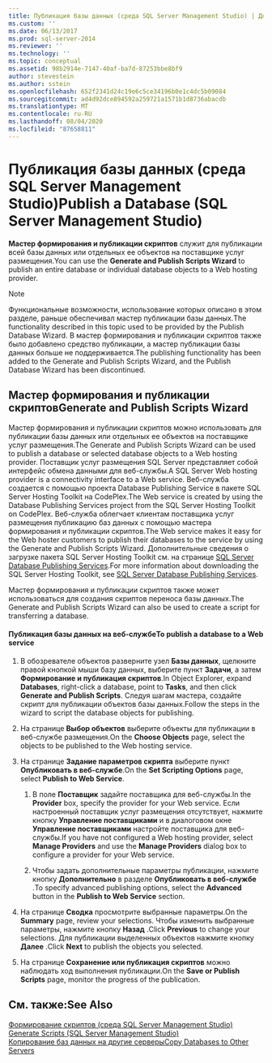 ```yaml
---
title: Публикация базы данных (среда SQL Server Management Studio) | Документация Майкрософт
ms.custom: ''
ms.date: 06/13/2017
ms.prod: sql-server-2014
ms.reviewer: ''
ms.technology: ''
ms.topic: conceptual
ms.assetid: 98b2914e-7147-40af-ba7d-87253bbe8bf9
author: stevestein
ms.author: sstein
ms.openlocfilehash: 652f2341d24c19e6c5ce34196b0e1c4dc5b09084
ms.sourcegitcommit: ad4d92dce894592a259721a1571b1d8736abacdb
ms.translationtype: MT
ms.contentlocale: ru-RU
ms.lasthandoff: 08/04/2020
ms.locfileid: "87658811"
---
```

# <a name="publish-a-database-sql-server-management-studio"></a><span data-ttu-id="53ec9-102">Публикация базы данных (среда SQL Server Management Studio)</span><span class="sxs-lookup"><span data-stu-id="53ec9-102">Publish a Database (SQL Server Management Studio)</span></span>
  <span data-ttu-id="53ec9-103">**Мастер формирования и публикации скриптов** служит для публикации всей базы данных или отдельных ее объектов на поставщике услуг размещения.</span><span class="sxs-lookup"><span data-stu-id="53ec9-103">You can use the **Generate and Publish Scripts Wizard** to publish an entire database or individual database objects to a Web hosting provider.</span></span>  
  
> [!NOTE]  
>  <span data-ttu-id="53ec9-104">Функциональные возможности, использование которых описано в этом разделе, раньше обеспечивал мастер публикации базы данных.</span><span class="sxs-lookup"><span data-stu-id="53ec9-104">The functionality described in this topic used to be provided by the Publish Database Wizard.</span></span> <span data-ttu-id="53ec9-105">В мастер формирования и публикации скриптов также было добавлено средство публикации, а мастер публикации базы данных больше не поддерживается.</span><span class="sxs-lookup"><span data-stu-id="53ec9-105">The publishing functionality has been added to the Generate and Publish Scripts Wizard, and the Publish Database Wizard has been discontinued.</span></span>  
  
## <a name="generate-and-publish-scripts-wizard"></a><span data-ttu-id="53ec9-106">Мастер формирования и публикации скриптов</span><span class="sxs-lookup"><span data-stu-id="53ec9-106">Generate and Publish Scripts Wizard</span></span>  
 <span data-ttu-id="53ec9-107">Мастер формирования и публикации скриптов можно использовать для публикации базы данных или отдельных ее объектов на поставщике услуг размещения.</span><span class="sxs-lookup"><span data-stu-id="53ec9-107">The Generate and Publish Scripts Wizard can be used to publish a database or selected database objects to a Web hosting provider.</span></span> <span data-ttu-id="53ec9-108">Поставщик услуг размещения SQL Server представляет собой интерфейс обмена данными для веб-службы.</span><span class="sxs-lookup"><span data-stu-id="53ec9-108">A SQL Server Web hosting provider is a connectivity interface to a Web service.</span></span> <span data-ttu-id="53ec9-109">Веб-служба создается с помощью проекта Database Publishing Service в пакете SQL Server Hosting Toolkit на CodePlex.</span><span class="sxs-lookup"><span data-stu-id="53ec9-109">The Web service is created by using the Database Publishing Services project from the SQL Server Hosting Toolkit on CodePlex.</span></span> <span data-ttu-id="53ec9-110">Веб-служба облегчает клиентам поставщика услуг размещения публикацию баз данных с помощью мастера формирования и публикации скриптов.</span><span class="sxs-lookup"><span data-stu-id="53ec9-110">The Web service makes it easy for the Web hoster customers to publish their databases to the service by using the Generate and Publish Scripts Wizard.</span></span> <span data-ttu-id="53ec9-111">Дополнительные сведения о загрузке пакета SQL Server Hosting Toolkit см. на странице [SQL Server Database Publishing Services](https://go.microsoft.com/fwlink/?LinkId=142025).</span><span class="sxs-lookup"><span data-stu-id="53ec9-111">For more information about downloading the SQL Server Hosting Toolkit, see [SQL Server Database Publishing Services](https://go.microsoft.com/fwlink/?LinkId=142025).</span></span>  
  
 <span data-ttu-id="53ec9-112">Мастер формирования и публикации скриптов также может использоваться для создания скриптов переноса базы данных.</span><span class="sxs-lookup"><span data-stu-id="53ec9-112">The Generate and Publish Scripts Wizard can also be used to create a script for transferring a database.</span></span>  
  
#### <a name="to-publish-a-database-to-a-web-service"></a><span data-ttu-id="53ec9-113">Публикация базы данных на веб-службе</span><span class="sxs-lookup"><span data-stu-id="53ec9-113">To publish a database to a Web service</span></span>  
  
1.  <span data-ttu-id="53ec9-114">В обозревателе объектов разверните узел **Базы данных**, щелкните правой кнопкой мыши базу данных, выберите пункт **Задачи**, а затем **Формирование и публикация скриптов**.</span><span class="sxs-lookup"><span data-stu-id="53ec9-114">In Object Explorer, expand **Databases**, right-click a database, point to **Tasks**, and then click **Generate and Publish Scripts**.</span></span> <span data-ttu-id="53ec9-115">Следуя шагам мастера, создайте скрипт для публикации объектов базы данных.</span><span class="sxs-lookup"><span data-stu-id="53ec9-115">Follow the steps in the wizard to script the database objects for publishing.</span></span>  
  
2.  <span data-ttu-id="53ec9-116">На странице **Выбор объектов** выберите объекты для публикации в веб-службе размещения.</span><span class="sxs-lookup"><span data-stu-id="53ec9-116">On the **Choose Objects** page, select the objects to be published to the Web hosting service.</span></span>  
  
3.  <span data-ttu-id="53ec9-117">На странице **Задание параметров скрипта** выберите пункт **Опубликовать в веб-службе**.</span><span class="sxs-lookup"><span data-stu-id="53ec9-117">On the **Set Scripting Options** page, select **Publish to Web Service**.</span></span>  
  
    1.  <span data-ttu-id="53ec9-118">В поле **Поставщик** задайте поставщика для веб-службы.</span><span class="sxs-lookup"><span data-stu-id="53ec9-118">In the **Provider** box, specify the provider for your Web service.</span></span> <span data-ttu-id="53ec9-119">Если настроенный поставщик услуг размещения отсутствует, нажмите кнопку **Управление поставщиками** и в диалоговом окне **Управление поставщиками** настройте поставщика для веб-службы.</span><span class="sxs-lookup"><span data-stu-id="53ec9-119">If you have not configured a Web hosting provider, select **Manage Providers** and use the **Manage Providers** dialog box to configure a provider for your Web service.</span></span>  
  
    2.  <span data-ttu-id="53ec9-120">Чтобы задать дополнительные параметры публикации, нажмите кнопку **Дополнительно** в разделе **Опубликовать в веб-службе** .</span><span class="sxs-lookup"><span data-stu-id="53ec9-120">To specify advanced publishing options, select the **Advanced** button in the **Publish to Web Service** section.</span></span>  
  
4.  <span data-ttu-id="53ec9-121">На странице **Сводка** просмотрите выбранные параметры.</span><span class="sxs-lookup"><span data-stu-id="53ec9-121">On the **Summary** page, review your selections.</span></span> <span data-ttu-id="53ec9-122">Чтобы изменить выбранные параметры, нажмите кнопку **Назад** .</span><span class="sxs-lookup"><span data-stu-id="53ec9-122">Click **Previous** to change your selections.</span></span> <span data-ttu-id="53ec9-123">Для публикации выделенных объектов нажмите кнопку **Далее** .</span><span class="sxs-lookup"><span data-stu-id="53ec9-123">Click **Next** to publish the objects you selected.</span></span>  
  
5.  <span data-ttu-id="53ec9-124">На странице **Сохранение или публикация скриптов** можно наблюдать ход выполнения публикации.</span><span class="sxs-lookup"><span data-stu-id="53ec9-124">On the **Save or Publish Scripts** page, monitor the progress of the publication.</span></span>  
  
## <a name="see-also"></a><span data-ttu-id="53ec9-125">См. также:</span><span class="sxs-lookup"><span data-stu-id="53ec9-125">See Also</span></span>  
 <span data-ttu-id="53ec9-126">[Формирование скриптов (среда SQL Server Management Studio)](../scripting/generate-scripts-sql-server-management-studio.md) </span><span class="sxs-lookup"><span data-stu-id="53ec9-126">[Generate Scripts &#40;SQL Server Management Studio&#41;](../scripting/generate-scripts-sql-server-management-studio.md) </span></span>  
 [<span data-ttu-id="53ec9-127">Копирование баз данных на другие серверы</span><span class="sxs-lookup"><span data-stu-id="53ec9-127">Copy Databases to Other Servers</span></span>](copy-databases-to-other-servers.md)  
  
  
